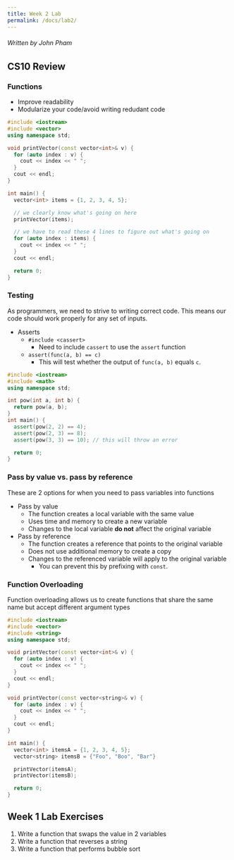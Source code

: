 ```yaml
---
title: Week 2 Lab
permalink: /docs/lab2/
---
```


###### Written by John Pham

## CS10 Review

### Functions

* Improve readability
* Modularize your code/avoid writing redudant code

```cpp
#include <iostream>
#include <vector>
using namespace std;

void printVector(const vector<int>& v) {
  for (auto index : v) {
    cout << index << " ";
  }
  cout << endl;
}

int main() {
  vector<int> items = {1, 2, 3, 4, 5};

  // we clearly know what's going on here
  printVector(items);

  // we have to read these 4 lines to figure out what's going on
  for (auto index : items) {
    cout << index << " ";
  }
  cout << endl;

  return 0;
}
```

### Testing

As programmers, we need to strive to writing correct code. This means our code should work properly for any set of inputs.

* Asserts
  * `#include <cassert>`
    * Need to include `cassert` to use the `assert` function
  * `assert(func(a, b) == c)`
    * This will test whether the output of `func(a, b)` equals `c`.

```cpp
#include <iostream>
#include <math>
using namespace std;

int pow(int a, int b) {
  return pow(a, b);
}
int main() {
  assert(pow(2, 2) == 4);
  assert(pow(2, 3) == 8);
  assert(pow(3, 3) == 10); // this will throw an error

  return 0;
}
```

### Pass by value vs. pass by reference

These are 2 options for when you need to pass variables into functions

* Pass by value
  * The function creates a local variable with the same value
  * Uses time and memory to create a new variable
  * Changes to the local variable **do not** affect the original variable
* Pass by reference
  * The function creates a reference that points to the original variable
  * Does not use additional memory to create a copy
  * Changes to the referenced variable will apply to the original variable
    * You can prevent this by prefixing with `const`.

### Function Overloading

Function overloading allows us to create functions that share the same name but accept different argument types

```cpp
#include <iostream>
#include <vector>
#include <string>
using namespace std;

void printVector(const vector<int>& v) {
  for (auto index : v) {
    cout << index << " ";
  }
  cout << endl;
}

void printVector(const vector<string>& v) {
  for (auto index : v) {
    cout << index << " ";
  }
  cout << endl;
}

int main() {
  vector<int> itemsA = {1, 2, 3, 4, 5};
  vector<string> itemsB = {"Foo", "Boo", "Bar"}

  printVector(itemsA);
  printVector(itemsB);

  return 0;
}
```

## Week 1 Lab Exercises

1. Write a function that swaps the value in 2 variables
2. Write a function that reverses a string
3. Write a function that performs bubble sort
